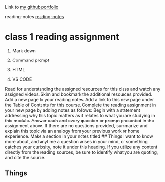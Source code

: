 Link to [my github portfolio](https://github.com/burdolski/reading-notes)

reading-notes [reading-notes](https://github.com/burdolski/reading-notes/blob/main/README.md)
# class 1 reading assignment

1. Mark down

2. Command prompt

3. HTML

4. VS CODE


Read for understanding the assigned resources for this class and watch any assigned videos.
Skim and bookmark the additional resources provided.
Add a new page to your reading notes.
Add a link to this new page under the Table of Contents for this course.
Complete the reading assignment in your new page by adding notes as follows:
Begin with a statement addressing why this topic matters as it relates to what you are studying in this module.
Answer each and every question or prompt presented in the assignment above.
If there are no questions provided, summarize and explain this topic via an analogy from your previous work or home experience.
Make a section in your notes titled ## Things I want to know more about, and anytime a question arises in your mind, or something catches your curiosity, note it under this heading.
If you utilize any content directly from the reading sources, be sure to identify what you are quoting, and cite the source.


## Things
